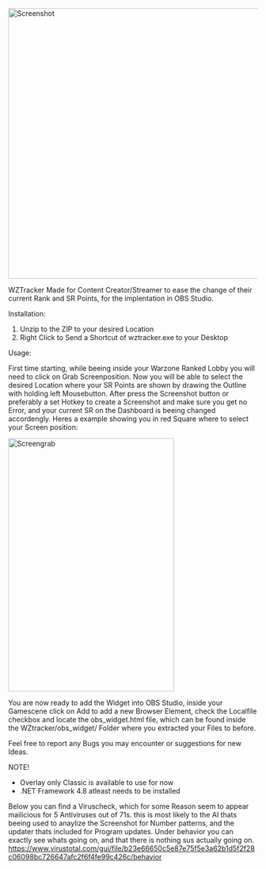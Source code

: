 <img width="599" height="546" alt="Screenshot" src="https://github.com/user-attachments/assets/eb63f918-701a-43af-9c4b-78e1c1947baa" />

WZTracker
Made for Content Creator/Streamer to ease the change of their current Rank and SR Points,
for the implentation in OBS Studio.

Installation:
1. Unzip to the ZIP to your desired Location
2. Right Click to Send a Shortcut of wztracker.exe to your Desktop

Usage:

First time starting, while beeing inside your Warzone Ranked Lobby you will need to click on Grab Screenposition.
Now you will be able to select the desired Location where your SR Points are shown by drawing the Outline with holding left Mousebutton.
After press the Screenshot button or preferably a set Hotkey to create a Screenshot and make sure you get no Error,
and your current SR on the Dashboard is beeing changed accordengly.
Heres a example showing you in red Square where to select your Screen position:

<img width="335" height="511" alt="Screengrab" src="https://github.com/user-attachments/assets/9bd3f270-d02a-4029-8a09-c5a338acaaaa" />


You are now ready to add the Widget into OBS Studio, inside your Gamescene click on Add to add a new Browser Element,
check the Localfile checkbox and locate the obs_widget.html file, which can be found inside the WZtracker/obs_widget/ 
Folder where you extracted your Files to before.

Feel free to report any Bugs you may encounter or suggestions for new Ideas.

NOTE!
- Overlay only Classic is available to use for now
- .NET Framework 4.8 atleast needs to be installed

Below you can find a Viruscheck, which for some Reason seem to appear mailicious for 5 Antiviruses out of 71s.
this is most likely to the AI thats beeing used to anaylize the Screenshot for Number patterns, and the updater thats included for 
Program updates.
Under behavior you can exactly see whats going on, and that there is nothing sus actually going on.
https://www.virustotal.com/gui/file/b23e66650c5e87e75f5e3a62b1d5f2f28c06098bc726647afc2f6f4fe99c426c/behavior
